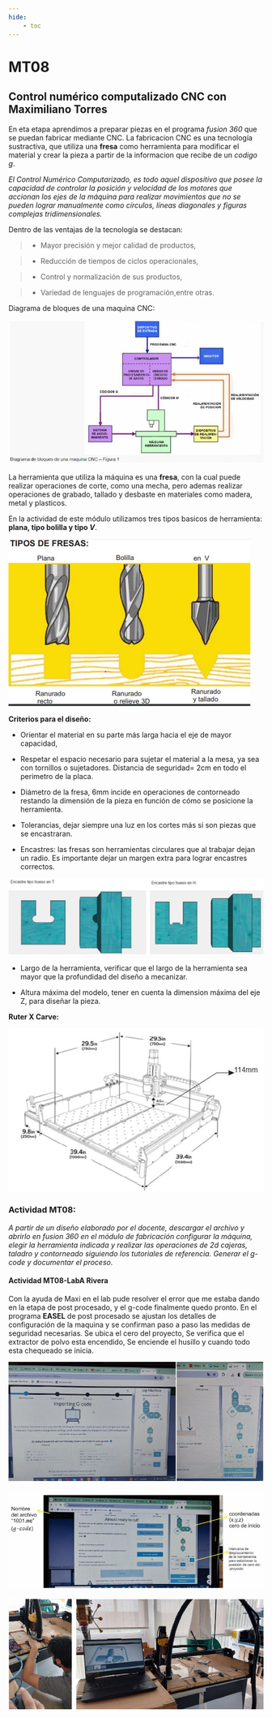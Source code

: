 ```yaml
---
hide:
    - toc
---
```


# MT08
## Control numérico computalizado **CNC** con Maximiliano Torres

En eta etapa aprendimos a preparar piezas en el programa *fusion 360* que se puedan fabricar mediante CNC.
La fabricacion CNC es una tecnología sustractiva, que utiliza una **fresa** como herramienta para modificar el material y crear la pieza a partir de la informacion que recibe de un *codigo g*.

*El Control Numérico Computarizado, es todo aquel dispositivo que posee la capacidad de controlar la posición y velocidad de los motores que accionan los ejes de la máquina para realizar movimientos que no se pueden lograr manualmente como círculos, líneas diagonales y figuras complejas tridimensionales.*

Dentro de las ventajas de la tecnología se destacan:

> - Mayor precisión y mejor calidad de productos,

> - Reducción de tiempos de ciclos operacionales,

> - Control y normalización de sus productos,

> - Variedad de lenguajes de programación,entre otras.

Diagrama de bloques de una maquina CNC:

![](../images/MT08/1.JPG)

La herramienta que utiliza la máquina es una **fresa**, con la cual puede realizar operaciones de corte, como una mecha, pero ademas realizar operaciones de grabado, tallado y desbaste en materiales como madera, metal y plasticos. 

En la actividad de este módulo utilizamos tres tipos basicos de herramienta: **plana, tipo bolilla y tipo *V***. 

![](../images/MT08/2.JPG)

**Criterios para el diseño:**

- Orientar el material en su parte más larga hacia el eje de mayor capacidad,

- Respetar el espacio necesario para sujetar el material a la mesa, ya sea con tornillos o sujetadores. Distancia de seguridad= 2cm en todo el perimetro de la placa.

- Diámetro de la fresa, 6mm incide en operaciones de contorneado restando la dimensión de la pieza en función de cómo se posicione la herramienta.

- Tolerancias, dejar siempre una luz en los cortes más si son piezas que se encastraran. 

- Encastres: las fresas son herramientas circulares que al trabajar dejan un radio. Es importante dejar un margen extra para lograr encastres correctos. 

![](../images/MT08/3.JPG) 

- Largo de la herramienta, verificar que el largo de la herramienta sea mayor que la profundidad del diseño a mecanizar.

- Altura máxima del modelo, tener en cuenta la dimension máxima del eje Z, para diseñar la pieza.


**Ruter X Carve:**

![](../images/MT08/4.JPG)

### Actividad MT08:

*A partir de un diseño elaborado por el docente, descargar el archivo y abrirlo en fusion 360 en el módulo de fabricación configurar la máquina, elegir la herramienta indicada y realizar las operaciones de 2d cajeras, taladro y contorneado siguiendo los tutoriales de referencia. Generar el g-code y documentar el proceso.*


#### Actividad MT08-LabA Rivera

Con la ayuda de Maxi en el lab pude resolver el error que me estaba dando en la etapa de post procesado, y el g-code finalmente quedo pronto.
En el programa **EASEL** de post procesado se ajustan los detalles de configuración de la maquina y se confirman paso a paso las medidas de seguridad necesarias. Se ubica el cero del proyecto, Se verifica que el extractor de polvo esta encendido, Se enciende el husillo y cuando todo esta chequeado se inicia. 

![](../images/MT08/6.JPG)

![](../images/MT08/5.JPG)  

![](../images/MT08/7.JPG)

 
